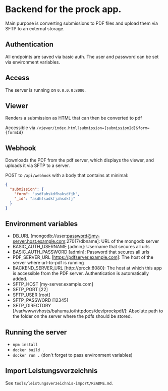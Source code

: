 # Backend for the prock app.
Main purpose is converting submissions to PDF files and upload them via SFTP to an external storage.

## Authentication
All endpoints are saved via basic auth. The user and password can be
set via environment variables.

## Access
The server is running on `0.0.0.0:8080`.

## Viewer
Renders a submission as HTML that can then be converted to pdf

Accessible via `/viewer/index.html?submission={submissionId}&form={formId}`


## Webhook
Downloads the PDF from the pdf server, which displays the viewer, and uploads it via SFTP to a server.

POST to `/api/webhook` with a body that contains at minimal:
```json
{
  "submission": {
    "form": "asdfahskdfhaksdfjh",
    "_id": "asdhfsadkfjahsdkfj"
  }
}
```

## Environment variables
- DB_URL [mongodb://user:password@my-server.host.example.com:27017/dbname]: URL of the mongodb server
- BASIC_AUTH_USERNAME [admin]: Username that secures all urls
- BASIC_AUTH_PASSWORD [admin]: Password that secures all urls
- PDF_SERVER_URL [https://pdfserver.example.com]: The host of the server where url-to-pdf is running
- BACKEND_SERVER_URL [http://prock:8080]: The host at which this app is accessible from the PDF server. Authentication is automatically added.
- SFTP_HOST [my-server.example.com]
- SFTP_PORT [22]
- SFTP_USER [root]
- SFTP_PASSWORD [12345]
- SFTP_DIRECTORY [/var/www/vhosts/bahuma.io/httpdocs/dev/prockpdf/]: Absolute path to the folder on the server where the pdfs should be stored.


## Running the server
- `npm install`
- `docker build .`
- `docker run .` (don't forget to pass environment variables)


## Import Leistungsverzeichnis
See `tools/leistungsverzeichnis-import/README.md`.
